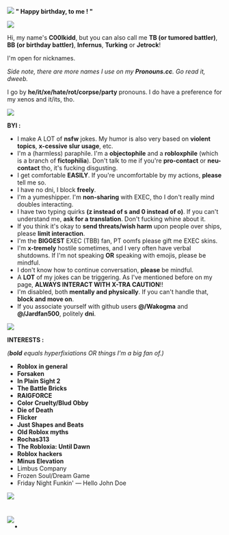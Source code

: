 ![](https://i.postimg.cc/pdbYfkxq/Birthday-Bash-Placeholder-1.png)  **" Happy birthday, to me ! "**

![](https://i.postimg.cc/BnYBjDnn/12c3343b.gif)

Hi, my name's **C00lkidd**, but you can also call me **TB (or tumored battler)**, **BB (or birthday battler)**, **Infernus**, **Turking** or **Jetrock**!

I'm open for nicknames.

*Side note, there are more names I use on my **Pronouns.cc**. Go read it, dweeb.*

I go by **he/it/xe/hate/rot/corpse/party** pronouns. I do have a preference for my xenos and it/its, tho.

![](https://i.postimg.cc/BnYBjDnn/12c3343b.gif)

**BYI :**

- I make A LOT of **nsfw** jokes. My humor is also very based on **violent topics**, **x-cessive slur usage**, etc.
- I'm a (harmless) paraphile. I'm a **objectophile** and a **robloxphile** (which is a branch of **fictophilia**). Don't talk to me if you're **pro-contact** or **neu-contact** tho, it's fucking disgusting.
- I get comfortable **EASILY**. If you're uncomfortable by my actions, **please** tell me so.
- I have no dni, I block **freely**.
- I'm a yumeshipper. I'm **non-sharing** with EXEC, tho I don't really mind doubles interacting.
- I have two typing quirks **(z instead of s and 0 instead of o)**. If you can't understand me, **ask for a translation**. Don't fucking whine about it.
- If you think it's okay to **send threats/wish harm** upon people over ships, please **limit interaction**.
- I'm the **BIGGEST** EXEC (TBB) fan, PT oomfs please gift me EXEC skins.
- I'm **x-tremely** hostile sometimes, and I very often have verbal shutdowns. If I'm not speaking **OR** speaking with emojis, please be mindful.
- I don't know how to continue conversation, **please** be mindful.
- A **LOT** of my jokes can be triggering. As I've mentioned before on my page, **ALWAYS INTERACT WITH X-TRA CAUTION**!!
- I'm disabled, both **mentally and physically**. If you can't handle that, **block and move on**.
- If you associate yourself with github users **@/Wakogma** and **@/Jardfan500**, politely **dni**.

![](https://i.postimg.cc/BnYBjDnn/12c3343b.gif)

**INTERESTS :**

*(***bold*** equals hyperfixiations OR things I'm a big fan of.)*

- **Roblox in general**
- **Forsaken**
- **In Plain Sight 2**
- **The Battle Bricks**
- **RAIGFORCE**
- **Color Cruelty/Blud Obby**
- **Die of Death**
- **Flicker**
- **Just Shapes and Beats**
- **Old Roblox myths**
- **Rochas313**
- **The Robloxia: Until Dawn**
- **Roblox hackers**
- **Minus Elevation**
- Limbus Company
- Frozen Soul/Dream Game
- Friday Night Funkin' — Hello John Doe

![](https://i.postimg.cc/BnYBjDnn/12c3343b.gif)

# ![.](https://i.postimg.cc/tJkVLQ14/0e63e6b5.gif)
